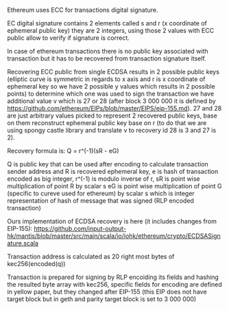 Ethereum uses ECC for transactions digital signature.

EC digital signature contains 2 elements called s and r (x coordinate of ephemeral public key) they are 2 integers, using those 2 values with ECC public  allow to verify if signature is correct.

In case of ethereum transactions there is no public key associated with transaction but it has to be recovered from transaction signature itself.

Recovering ECC public from single ECDSA results in 2 possible public keys (elliptic curve is symmetric in regards to x axis and r is x coordinate of ephemeral key so we have 2 possible y values which results in 2 possible points) to determine which one was used to sign the transaction we have additional value v which is 27 or 28 (after block 3 000 000 it is defined by https://github.com/ethereum/EIPs/blob/master/EIPS/eip-155.md).
27 and 28 are just arbitrary values picked to represent 2 recovered public keys, base on them reconstruct ephemeral public key base on r (to do that we are using spongy castle library and translate v to recovery id 28 is 3 and 27 is 2).

Recovery formula is:
Q = r^(-1)(sR - eG)

Q is public key that can be used after encoding to calculate transaction sender address and R is recovered ephemeral key, e is hash of transaction encoded as big integer, r^(-1) is modulo inverse of r,
sR is point wise multiplication of point R by scalar s
eG is point wise multiplication of point G (specific to cureve used for ethereum) by scalar s which is integer representation of hash of message that was signed (RLP encoded transaction)

Ours implementation of ECDSA recovery is here (it includes changes from EIP-155): https://github.com/input-output-hk/mantis/blob/master/src/main/scala/io/iohk/ethereum/crypto/ECDSASignature.scala

Transaction address is calculated as 20 right most bytes of kec256(encoded(q))

Transaction is prepared for signing by RLP encoiding its fields and hashing the resulted byte array with kec256, specific fields for encoding are defined in yellow paper, but they changed after EIP-155 (this EIP does not have target block but in geth and parity target block is set to 3 000 000)